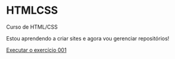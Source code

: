 # HTMLCSS
 Curso de HTML/CSS

Estou aprendendo a criar sites e agora vou gerenciar repositórios!

<a href ="https://victorcavalcant.github.io/HTMLCSS/html-css/exercicios/ex001/algumacoisa.html"> Executar o exercício 001</a>